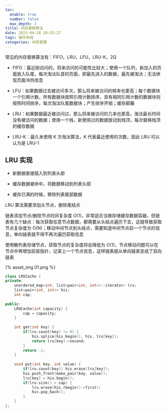 ```yaml
---
toc:
  enable: true
  number: false
  max_depth: 3
title: 内存替换算法
date: 2023-04-28 20:55:27
tags: 操作系统
categories: 内存管理
---
```


常见的内存替换算法有：FIFO，LRU，LFU，LRU-K，2Q

- FIFO：最近刚访问的，将来访问的可能性比较大；使用一个队列，新加入的页面放入队尾，每次淘汰队首的页面，即最先进入的数据，最先被淘汰；无法体现页面冷热信息

- LFU：如果数据过去被访问多次，那么将来被访问的频率也更高；每个数据块一个引用计数，所有数据块按照引用计数排序，具有相同引用计数的数据块则按照时间排序，每次淘汰队尾数据块；产生排序开销；缓存颠簸

- LRU：如果数据最近被访问过，那么将来被访问的几率也更高，淘汰最长时间没有被访问的数据；使用一个栈，新使用过的数据放动到栈顶，每次替换栈顶的缓存数据

- LRU-K：最久未使用 K 次淘汰算法，K 代表最近使用的次数，因此 LRU 可以认为是 LRU-1

## LRU 实现

- 新数据直接插入到列表头部

- 缓存数据被命中，将数据移动到列表头部

- 缓存已满的时候，移除列表尾部数据

LRU 算法需要添加头节点，删除尾结点

链表添加节点/删除节点时间复杂度 O(1)，非常适合当做存储缓存数据容器，但链表有几个缺点：每次获取任意节点数据，都需要从头结点遍历下去，这就导致获取节点复杂度为 O(N)；移动中间节点到头结点，需要知道中间节点前一个节点的信息，单向链表就不得不再次遍历获取信息

使用散列表存储节点，获取节点的复杂度将会降低为 O(1)，节点移动问题可以在节点中再增加前驱指针，记录上一个节点信息，这样链表就从单向链表变成了双向链表

{% asset_img 01.png %}

```cpp
class LRUCache {
private:
    unordered_map<int, list<pair<int, int>>::iterator> lru;
    list<pair<int, int>> his;
    int cap;
    
public:
    LRUCache(int capacity) {
        cap = capacity;
    }
    
    int get(int key) {
        if(lru.count(key) != 0) {
            his.splice(his.begin(), his, lru[key]);
            return lru[key]->second;
        }
        return -1;
    }
    
    void put(int key, int value) {
        if(lru.count(key)) his.erase(lru[key]);
        his.push_front(make_pair(key, value));
        lru[key] = his.begin();
        if(lru.size() > cap) {
            lru.erase(his.rbegin()->first);
            his.pop_back();
        }
    }
};
```